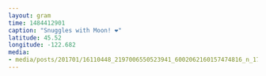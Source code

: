```yaml
---
layout: gram
time: 1484412901
caption: "Snuggles with Moon! ❤"
latitude: 45.52
longitude: -122.682
media:
- media/posts/201701/16110448_2197006550523941_6002062160157474816_n_17870343613041401.jpg
---
```

